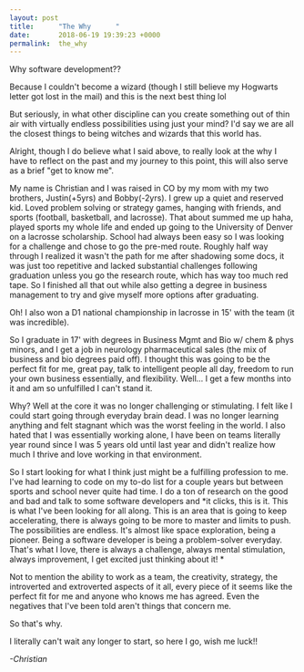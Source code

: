 ```yaml
---
layout: post
title:      "The Why      "
date:       2018-06-19 19:39:23 +0000
permalink:  the_why
---
```



Why software development?? 

Because I couldn't become a wizard (though I still believe my Hogwarts letter got lost in the mail) and this is the next best thing lol 

But seriously, in what other discipline can you create something out of thin air with virtually endless possibilities using just your mind? I'd say we are all the closest things to being witches and wizards that this world has.

Alright, though I do believe what I said above, to really look at the why I have to reflect on the past and my journey to this point, this will also serve as a brief "get to know me". 

My name is Christian and I was raised in CO by my mom with my two brothers, Justin(+5yrs) and Bobby(-2yrs). I grew up a quiet and reserved kid. Loved problem solving or strategy games, hanging with friends, and sports (football, basketball, and lacrosse). That about summed me up haha, played sports my whole life and ended up going to the University of Denver on a lacrosse scholarship. School had always been easy so I was looking for a challenge and chose to go the pre-med route. Roughly half way through I realized it wasn't the path for me after shadowing some docs, it was just too repetitive and lacked substantial challenges following graduation unless you go the research route, which has way too much red tape. So I finished all that out while also getting a degree in business management to try and give myself more options after graduating. 

Oh! I also won a D1 national championship in lacrosse in 15' with the team (it was incredible).

So I graduate  in 17' with degrees in Business Mgmt and Bio w/ chem & phys minors, and I get a job in neurology pharmaceutical sales (the mix of business and bio degrees paid off). I thought this was going to be the perfect fit for me, great pay, talk to intelligent people all day, freedom to run your own business essentially, and flexibility. Well... I get a few months into it and am so unfulfilled I can't stand it. 

Why? Well at the core it was no longer challenging or stimulating. I felt like I could start going through everyday brain dead. I was no longer learning anything and felt stagnant which was the worst feeling in the world. I also hated that I was essentially working alone, I have been on teams literally year round since I was 5 years old until last year and didn't realize how much I thrive and love working in that environment.

So I start looking for what I think just might be a fulfilling profession to me. I've had learning to code on my to-do list for a couple years but between sports and school never quite had time. I do a ton of research on the good and bad and talk to some software developers and *it clicks, this is it. This is what I've been looking for all along. This is an area that is going to keep accelerating, there is always going to be more to master and limits to push. The possibilities are endless. It's almost like space exploration, being a pioneer. Being a software developer is being a problem-solver everyday. That's what I love, there is always a challenge, always mental stimulation, always improvement, I get excited just thinking about it! *

Not to mention the ability to work as a team, the creativity, strategy, the introverted and extroverted aspects of it all, every piece of it seems like the perfect fit for me and anyone who knows me has agreed. Even the negatives that I've been told aren't things that concern me. 

So that's why. 

I literally can't wait any longer to start, so here I go, wish me luck!!

*-Christian*

